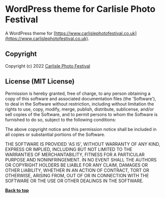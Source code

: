 # WordPress theme for Carlisle Photo Festival

A WordPress theme for [https://www.carlislephotofestival.co.uk](https://www.carlislephotofestival.co.uk).

## Copyright

Copyright (c) 2022 [Carlisle Photo Festival](https://www.carlislephotofestival.co.uk)

## License (MIT License)
Permission is hereby granted, free of charge, to any person obtaining
a copy of this software and associated documentation files (the
'Software'), to deal in the Software without restriction, including
without limitation the rights to use, copy, modify, merge, publish,
distribute, sublicense, and/or sell copies of the Software, and to
permit persons to whom the Software is furnished to do so, subject to
the following conditions:

The above copyright notice and this permission notice shall be
included in all copies or substantial portions of the Software.

THE SOFTWARE IS PROVIDED 'AS IS', WITHOUT WARRANTY OF ANY KIND,
EXPRESS OR IMPLIED, INCLUDING BUT NOT LIMITED TO THE WARRANTIES OF
MERCHANTABILITY, FITNESS FOR A PARTICULAR PURPOSE AND NONINFRINGEMENT.
IN NO EVENT SHALL THE AUTHORS OR COPYRIGHT HOLDERS BE LIABLE FOR ANY
CLAIM, DAMAGES OR OTHER LIABILITY, WHETHER IN AN ACTION OF CONTRACT,
TORT OR OTHERWISE, ARISING FROM, OUT OF OR IN CONNECTION WITH THE
SOFTWARE OR THE USE OR OTHER DEALINGS IN THE SOFTWARE.

**[Back to top](#carlislephotofestival.co.uk)**
